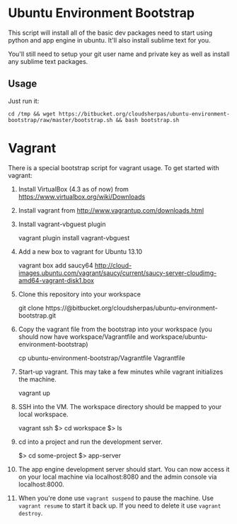Ubuntu Environment Bootstrap
============================

This script will install all of the basic dev packages need to start using python and app engine in ubuntu. It'll also install sublime text for you.

You'll still need to setup your git user name and private key as well as install any sublime text packages.

Usage
-----

Just run it:

    cd /tmp && wget https://bitbucket.org/cloudsherpas/ubuntu-environment-bootstrap/raw/master/bootstrap.sh && bash bootstrap.sh


Vagrant
=======

There is a special bootstrap script for vagrant usage. To get started with vagrant:

  1. Install VirtualBox (4.3 as of now) from https://www.virtualbox.org/wiki/Downloads
  2. Install vagrant from http://www.vagrantup.com/downloads.html
  3. Install vagrant-vbguest plugin

        vagrant plugin install vagrant-vbguest

  3. Add a new box to vagrant for Ubuntu 13.10

        vagrant box add saucy64 http://cloud-images.ubuntu.com/vagrant/saucy/current/saucy-server-cloudimg-amd64-vagrant-disk1.box

  4. Clone this repository into your workspace

        git clone https://<username>@bitbucket.org/cloudsherpas/ubuntu-environment-bootstrap.git

  5. Copy the vagrant file from the bootstrap into your workspace (you should now have workspace/Vagrantfile and workspace/ubuntu-environment-bootstrap)

        cp ubuntu-environment-bootstrap/Vagrantfile Vagrantfile

  6. Start-up vagrant. This may take a few minutes while vagrant initializes the machine.

        vagrant up

  7. SSH into the VM. The workspace directory should be mapped to your local workspace.

        vagrant ssh
        $> cd workspace
        $> ls

  8. cd into a project and run the development server.

        $> cd some-project
        $> app-server

  9. The app engine development server should start. You can now access it on your local machine via localhost:8080 and the admin console via localhost:8000.

  10. When you're done use ``vagrant suspend`` to pause the machine. Use ``vagrant resume`` to start it back up. If you need to delete it use ``vagrant destroy``.
